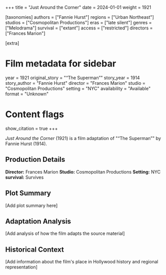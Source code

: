 +++
title = "Just Around the Corner"
date = 2024-01-01
weight = 1921

[taxonomies]
authors = ["Fannie Hurst"]
regions = ["Urban Northeast"]
studios = ["Cosmopolitan Productions"]
eras = ["late silent"]
genres = ["Melodrama"]
survival = ["extant"]
access = ["restricted"]
directors = ["Frances Marion"]

[extra]
# Film metadata for sidebar
year = 1921
original_story = "“The Superman”"
story_year = 1914
story_author = "Fannie Hurst"
director = "Frances Marion"
studio = "Cosmopolitan Productions"
setting = "NYC"
availability = "Available"
format = "Unknown"

# Content flags
show_citation = true
+++

*Just Around the Corner* (1921) is a film adaptation of "“The Superman”" by Fannie Hurst (1914).

## Production Details

**Director:** Frances Marion
**Studio:** Cosmopolitan Productions
**Setting:** NYC
**survival:** Survives

## Plot Summary

[Add plot summary here]

## Adaptation Analysis

[Add analysis of how the film adapts the source material]

## Historical Context

[Add information about the film's place in Hollywood history and regional representation]